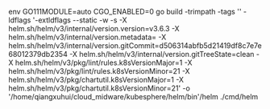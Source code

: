 env GO111MODULE=auto CGO_ENABLED=0 go build  -trimpath -tags '' -ldflags '-extldflags --static -w -s -X helm.sh/helm/v3/internal/version.version=v3.6.3 -X helm.sh/helm/v3/internal/version.metadata= -X helm.sh/helm/v3/internal/version.gitCommit=d506314abfb5d21419df8c7e7e68012379db2354 -X helm.sh/helm/v3/internal/version.gitTreeState=clean  -X helm.sh/helm/v3/pkg/lint/rules.k8sVersionMajor=1 -X helm.sh/helm/v3/pkg/lint/rules.k8sVersionMinor=21 -X helm.sh/helm/v3/pkg/chartutil.k8sVersionMajor=1 -X helm.sh/helm/v3/pkg/chartutil.k8sVersionMinor=21' -o '/home/qiangxuhui/cloud_midware/kubesphere/helm/bin'/helm ./cmd/helm


